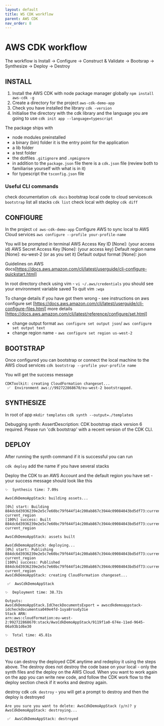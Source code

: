 ```yaml
---
layout: default
title: WS CDK workflow
parent: AWS CDK
nav_order: 8
---
```


# AWS CDK workflow

The workflow is Install -> Configure -> Construct & Validate -> Bootsrap -> Synthesize -> Deploy -> Destroy

## INSTALL

1. Install the AWS CDK with node package manager globally `npm install aws-cdk -g`
2. Create a directory for the project `aws-cdk-demo-app`
3. Check you have installed the library `cdk -version`
4. Initialise the directory with the cdk library and the language you are going to use `cdk init app --language=typescript`

The package ships with

- node modules preinstalled
- a binary (bin) folder it is the entry point for the application
- a lib folder
- a test folder
- the dotfiles `.gitignore` and `.npmignore`
- in addition to the `package.json` file there is a `cdk.json` file (review both to familiarise yourself with what is in it)
- for typescript the `tsconfig.json` file

### Useful CLI commands

check documentation `cdk docs`
bootstrap local code to cloud services`cdk bootstrap`
list all stacks `cdk list`
check local with deploy `cdk diff`

## CONFIGURE

In the project `cd aws-cdk-demo-app`
Configure AWS to sync local to AWS Cloud services `aws configure --profile your-profile-name`

You will be prompted in terminal
AWS Access Key ID [None]: (your access id)
AWS Secret Access Key [None]: (your access key)
Default region name [None]: eu-west-2 (or as you set it)
Default output format [None]: json

Guidelines on AWS docs[https://docs.aws.amazon.com/cli/latest/userguide/cli-configure-quickstart.html]

In root directory check using vim - `vi ~/.aws/credentials` you should see your environment variable saved
To quit vim `:wqa`

To change details if you have got them wrong - see instructions on aws configure set [https://docs.aws.amazon.com/cli/latest/userguide/cli-configure-files.html] more details [https://docs.aws.amazon.com/cli/latest/reference/configure/set.html]

- change output format `aws configure set output json`/ `aws configure set output text`
- change region name - `aws configure set region us-west-2`

## BOOTSTRAP

Once configured you can bootstrap or connect the local machine to the AWS cloud services
`cdk bootstrap --profile your-profile name`

You will get the success message

```
CDKToolkit: creating CloudFormation changeset...
 ✅  Environment aws://992722868670/eu-west-2 bootstrapped.
```

## SYNTHESIZE

In root of app
`mkdir templates`
`cdk synth --output=./templates`

Debugging synth: AssertDescription: CDK bootstrap stack version 6 required. Please run 'cdk bootstrap' with a recent version of the CDK CLI.

## DEPLOY

After running the synth command if it is successful you can run

`cdk deploy` add the name if you have several stacks

Deploy the CDK to an AWS Account and the default region you have set - your success message should look like this

```
✨  Synthesis time: 7.09s

AwsCdkDemoAppStack: building assets...

[0%] start: Building 884dc6d3936239e2e5c7e60bc79f644f14c200ab867c3944c09084043bd5df73:current_account-current_region
[100%] success: Built 884dc6d3936239e2e5c7e60bc79f644f14c200ab867c3944c09084043bd5df73:current_account-current_region

AwsCdkDemoAppStack: assets built

AwsCdkDemoAppStack: deploying...
[0%] start: Publishing 884dc6d3936239e2e5c7e60bc79f644f14c200ab867c3944c09084043bd5df73:current_account-current_region
[100%] success: Published 884dc6d3936239e2e5c7e60bc79f644f14c200ab867c3944c09084043bd5df73:current_account-current_region
AwsCdkDemoAppStack: creating CloudFormation changeset...

 ✅  AwsCdkDemoAppStack

✨  Deployment time: 38.72s

Outputs:
AwsCdkDemoAppStack.IdCheckDocumentsExport = awscdkdemoappstack-idcheckdocumentsa049e4fd-1uya8rsudy3ie
Stack ARN:
arn:aws:cloudformation:eu-west-2:992722868670:stack/AwsCdkDemoAppStack/9119f1a0-674e-11ed-9645-06a93b1d6e30

✨  Total time: 45.81s
```

## DESTROY

You can destroy the deployed CDK anytime and redeploy it using the steps above. The destroy does not destroy the code base on your local - only the synth files and the deploy on the AWS Cloud. When you want to work again on the app you can write new code, and follow the CDK work flow to the deploy section check if it works and destroy again.

destroy cdk `cdk destroy` - you will get a prompt to destroy and then the deploy is destroyed

```
Are you sure you want to delete: AwsCdkDemoAppStack (y/n)? y
AwsCdkDemoAppStack: destroying...

 ✅  AwsCdkDemoAppStack: destroyed
```
